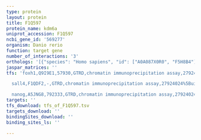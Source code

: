 ```yaml
---
type: protein
layout: protein
title: F1Q597
protein_name: kdm6a
uniprot_accession: F1Q597
ncbi_gene_id: '569277'
organism: Danio rerio
function: target gene
number_of_interactions: '3'
orthologs: '[{"species": "Homo sapiens", "id": ["A0A087X0R0", "F5H8B4"]}, {"species": "Mus musculus", "id": ["<a href=\"/protein/o70546\">O70546</a>"]}, {"species": "Rattus norvegicus", "id": ["<a href=\"/protein/a0a0g2k6d0\">A0A0G2K6D0</a>"]}, {"species": "Drosophila melanogaster", "id": ["<a href=\"/protein/q9vl07\">Q9VL07</a>"]}]'
jaspar_matrices: ''
tfs: 'foxh1,Q9I9E1,57930,GTRD,chromatin immunoprecipitation assay,27924024%5Buid%5D,No

  sall4,F1QDF2,-,GTRD,chromatin immunoprecipitation assay,27924024%5Buid%5D,No

  nanog,A5JNG8,792333,GTRD,chromatin immunoprecipitation assay,27924024%5Buid%5D,No'
targets: ''
tfs_download: tfs_of_F1Q597.tsv
targets_download: ''
bindingSites_download: ''
binding_sites_ls: ''

---
```

